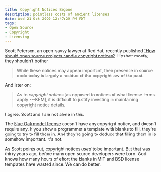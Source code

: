 ```yaml
---
title: Copyright Notices Begone
description: pointless costs of ancient licenses
date: Wed 21 Oct 2020 12:47:29 PM PDT
tags:
- Open Source
- Copyright
- Licensing
---
```


Scott Peterson, an open-savvy lawyer at Red Hat, recently published ["How should open source projects handle copyright notices?](https://opensource.com/article/20/10/copyright-notices-open-source-software).  Upshot: mostly, they shouldn't bother.

> While these notices may appear important, their presence in source code today is largely a residue of the copyright law of the past.

And later on:

> As to _copyright notices_ [as opposed to notices of what license terms apply ---KEM], it is difficult to justify investing in maintaining copyright notice details.

I agree.  Scott and I are not alone in this.

The [Blue Oak model license](https://blueoakcouncil.org/license/1.0.0) doesn't have any copyright notice, and doesn't require any.  If you show a programmer a template with blanks to fill, they're going to try to fill them in.  And they're going to deduce that filling them in is somehow important.  It's not.

As Scott points out, copyright notices _used_ to be important.  But that was thirty years ago, before many open source developers were born.  God knows how many hours of effort the blanks in MIT and BSD license templates have wasted since.  We can do better.
